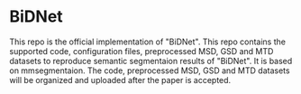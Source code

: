 # BiDNet
This repo is the official implementation of "BiDNet". This repo contains the supported code, configuration files, preprocessed MSD, GSD and MTD datasets to reproduce semantic segmentaion results of "BiDNet". It is based on mmsegmentaion. The code, preprocessed MSD, GSD and MTD datasets will be organized and uploaded after the paper is accepted.
